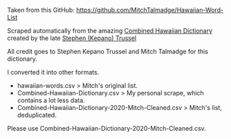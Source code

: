 Taken from this GitHub:
https://github.com/MitchTalmadge/Hawaiian-Word-List

Scraped automatically from the amazing [Combined Hawaiian Dictionary](https://www.trussel2.com/HAW/) created by the late [Stephen (Kepano) Trussel](https://www.trussel2.com/)

All credit goes to Stephen Kepano Trussel and Mitch Talmadge for this dictionary.

I converted it into other formats.

* hawaiian-words.csv > Mitch's original list.
* Combined-Hawaiian-Dictionary.csv > My personal scrape, which contains a lot less data.
* Combined-Hawaiian-Dictionary-2020-Mitch-Cleaned.csv > Mitch's list, deduplicated.


Please use Combined-Hawaiian-Dictionary-2020-Mitch-Cleaned.csv.